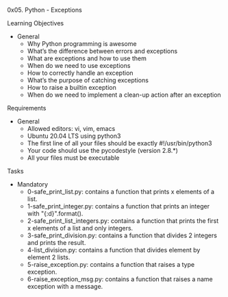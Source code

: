 0x05. Python - Exceptions

Learning Objectives
- General
	- Why Python programming is awesome
	- What’s the difference between errors and exceptions
	- What are exceptions and how to use them
	- When do we need to use exceptions
	- How to correctly handle an exception
	- What’s the purpose of catching exceptions
	- How to raise a builtin exception
	- When do we need to implement a clean-up action after an exception

Requirements
- General
	- Allowed editors: vi, vim, emacs
	- Ubuntu 20.04 LTS using python3
	- The first line of all your files should be exactly #!/usr/bin/python3
	- Your code should use the pycodestyle (version 2.8.*)
	- All your files must be executable

Tasks
- Mandatory
	- 0-safe_print_list.py: contains a function that prints x elements of a list.
	- 1-safe_print_integer.py: contains a function that prints an integer with "{:d}".format().
	- 2-safe_print_list_integers.py: contains a function that prints the first x elements of a list and only integers.
	- 3-safe_print_division.py: contains a function that divides 2 integers and prints the result.
	- 4-list_division.py: contains a function that divides element by element 2 lists.
	- 5-raise_exception.py: contains a function that raises a type exception.
	- 6-raise_exception_msg.py: contains a function that raises a name exception with a message.
